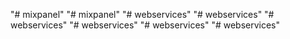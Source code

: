 "# mixpanel" 
"# mixpanel" 
"# webservices" 
"# webservices" 
"# webservices" 
"# webservices" 
"# webservices" 
"# webservices" 
